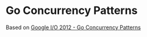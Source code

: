 # Go Concurrency Patterns

Based on [Google I/O 2012 - Go Concurrency Patterns](https://youtu.be/f6kdp27TYZs)
